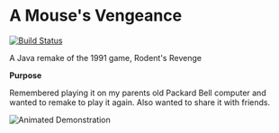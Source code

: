 A Mouse's Vengeance
==================
[![Build Status](https://travis-ci.org/maxxboehme/A_Mouses_Vengeance.svg?branch=master)](https://travis-ci.org/maxxboehme/A_Mouses_Vengeance)

A Java remake of the 1991 game, Rodent's Revenge

**Purpose**

Remembered playing it on my parents old Packard Bell computer and wanted to remake to play it again.
Also wanted to share it with friends.

![Animated Demonstration](https://github.com/maxxboehme/A_Mouses_Vengeance/raw/master/doc/images/ExampleAMousesVengeance.gif)

